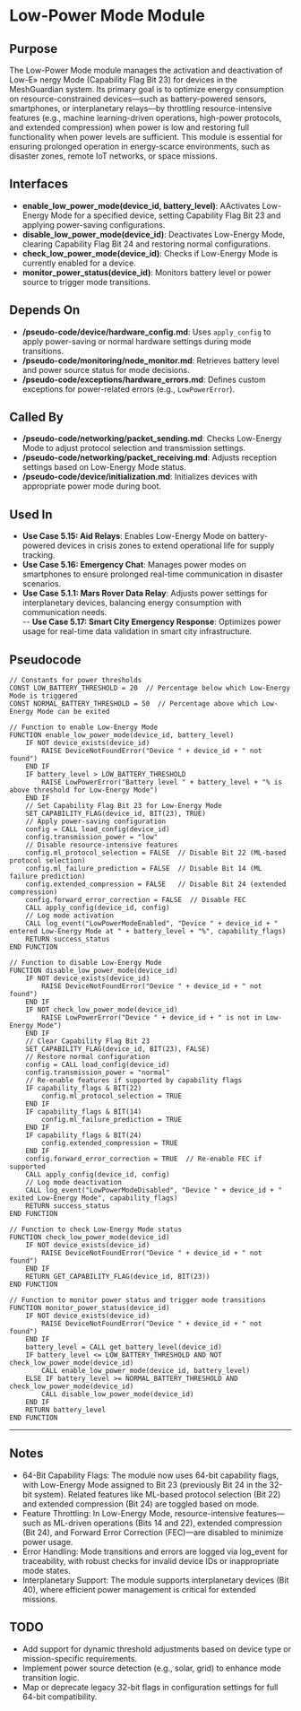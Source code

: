 # Low-Power Mode Module

## Purpose
The Low-Power Mode module manages the activation and deactivation of Low-E»
nergy Mode (Capability Flag Bit 23) for devices in the MeshGuardian system. Its primary goal is to optimize energy consumption on resource-constrained devices—such as battery-powered sensors, smartphones, or interplanetary relays—by throttling resource-intensive features (e.g., machine learning-driven operations, high-power protocols, and extended compression) when power is low and restoring full functionality when power levels are sufficient. This module is essential for ensuring prolonged operation in energy-scarce environments, such as disaster zones, remote IoT networks, or space missions.

## Interfaces
- **enable_low_power_mode(device_id, battery_level)**: AActivates Low-Energy Mode for a specified device, setting Capability Flag Bit 23 and applying power-saving configurations.
- **disable_low_power_mode(device_id)**: Deactivates Low-Energy Mode, clearing Capability Flag Bit 24 and restoring normal configurations.  
- **check_low_power_mode(device_id)**: Checks if Low-Energy Mode is currently enabled for a device.  
- **monitor_power_status(device_id)**: Monitors battery level or power source to trigger mode transitions.  

## Depends On
- **/pseudo-code/device/hardware_config.md**: Uses `apply_config` to apply power-saving or normal hardware settings during mode transitions.  
- **/pseudo-code/monitoring/node_monitor.md**: Retrieves battery level and power source status for mode decisions.  
- **/pseudo-code/exceptions/hardware_errors.md**: Defines custom exceptions for power-related errors (e.g., `LowPowerError`).  

## Called By
- **/pseudo-code/networking/packet_sending.md**: Checks Low-Energy Mode to adjust protocol selection and transmission settings.  
- **/pseudo-code/networking/packet_receiving.md**: Adjusts reception settings based on Low-Energy Mode status.  
- **/pseudo-code/device/initialization.md**: Initializes devices with appropriate power mode during boot.  

## Used In
- **Use Case 5.15: Aid Relays**: Enables Low-Energy Mode on battery-powered devices in crisis zones to extend operational life for supply tracking.  
- **Use Case 5.16: Emergency Chat**: Manages power modes on smartphones to ensure prolonged real-time communication in disaster scenarios.  
- **Use Case 5.1.1: Mars Rover Data Relay**: Adjusts power settings for interplanetary devices, balancing energy consumption with communication needs.  
-- **Use Case 5.17: Smart City Emergency Response**: Optimizes power usage for real-time data validation in smart city infrastructure.

## Pseudocode
```pseudo-code
// Constants for power thresholds
CONST LOW_BATTERY_THRESHOLD = 20  // Percentage below which Low-Energy Mode is triggered
CONST NORMAL_BATTERY_THRESHOLD = 50  // Percentage above which Low-Energy Mode can be exited

// Function to enable Low-Energy Mode
FUNCTION enable_low_power_mode(device_id, battery_level)
    IF NOT device_exists(device_id)
        RAISE DeviceNotFoundError("Device " + device_id + " not found")
    END IF
    IF battery_level > LOW_BATTERY_THRESHOLD
        RAISE LowPowerError("Battery level " + battery_level + "% is above threshold for Low-Energy Mode")
    END IF
    // Set Capability Flag Bit 23 for Low-Energy Mode
    SET_CAPABILITY_FLAG(device_id, BIT(23), TRUE)
    // Apply power-saving configuration
    config = CALL load_config(device_id)
    config.transmission_power = "low"
    // Disable resource-intensive features
    config.ml_protocol_selection = FALSE  // Disable Bit 22 (ML-based protocol selection)
    config.ml_failure_prediction = FALSE  // Disable Bit 14 (ML failure prediction)
    config.extended_compression = FALSE   // Disable Bit 24 (extended compression)
    config.forward_error_correction = FALSE  // Disable FEC
    CALL apply_config(device_id, config)
    // Log mode activation
    CALL log_event("LowPowerModeEnabled", "Device " + device_id + " entered Low-Energy Mode at " + battery_level + "%", capability_flags)
    RETURN success_status
END FUNCTION

// Function to disable Low-Energy Mode
FUNCTION disable_low_power_mode(device_id)
    IF NOT device_exists(device_id)
        RAISE DeviceNotFoundError("Device " + device_id + " not found")
    END IF
    IF NOT check_low_power_mode(device_id)
        RAISE LowPowerError("Device " + device_id + " is not in Low-Energy Mode")
    END IF
    // Clear Capability Flag Bit 23
    SET_CAPABILITY_FLAG(device_id, BIT(23), FALSE)
    // Restore normal configuration
    config = CALL load_config(device_id)
    config.transmission_power = "normal"
    // Re-enable features if supported by capability flags
    IF capability_flags & BIT(22)
        config.ml_protocol_selection = TRUE
    END IF
    IF capability_flags & BIT(14)
        config.ml_failure_prediction = TRUE
    END IF
    IF capability_flags & BIT(24)
        config.extended_compression = TRUE
    END IF
    config.forward_error_correction = TRUE  // Re-enable FEC if supported
    CALL apply_config(device_id, config)
    // Log mode deactivation
    CALL log_event("LowPowerModeDisabled", "Device " + device_id + " exited Low-Energy Mode", capability_flags)
    RETURN success_status
END FUNCTION

// Function to check Low-Energy Mode status
FUNCTION check_low_power_mode(device_id)
    IF NOT device_exists(device_id)
        RAISE DeviceNotFoundError("Device " + device_id + " not found")
    END IF
    RETURN GET_CAPABILITY_FLAG(device_id, BIT(23))
END FUNCTION

// Function to monitor power status and trigger mode transitions
FUNCTION monitor_power_status(device_id)
    IF NOT device_exists(device_id)
        RAISE DeviceNotFoundError("Device " + device_id + " not found")
    END IF
    battery_level = CALL get_battery_level(device_id)
    IF battery_level <= LOW_BATTERY_THRESHOLD AND NOT check_low_power_mode(device_id)
        CALL enable_low_power_mode(device_id, battery_level)
    ELSE IF battery_level >= NORMAL_BATTERY_THRESHOLD AND check_low_power_mode(device_id)
        CALL disable_low_power_mode(device_id)
    END IF
    RETURN battery_level
END FUNCTION
```

---

## Notes
- 64-Bit Capability Flags: The module now uses 64-bit capability flags, with Low-Energy Mode assigned to Bit 23 (previously Bit 24 in the 32-bit system). Related features like ML-based protocol selection (Bit 22) and extended compression (Bit 24) are toggled based on mode.  
- Feature Throttling: In Low-Energy Mode, resource-intensive features—such as ML-driven operations (Bits 14 and 22), extended compression (Bit 24), and Forward Error Correction (FEC)—are disabled to minimize power usage.  
- Error Handling: Mode transitions and errors are logged via log_event for traceability, with robust checks for invalid device IDs or inappropriate mode states.  
- Interplanetary Support: The module supports interplanetary devices (Bit 40), where efficient power management is critical for extended missions.

## TODO
- Add support for dynamic threshold adjustments based on device type or mission-specific requirements.
- Implement power source detection (e.g., solar, grid) to enhance mode transition logic.
- Map or deprecate legacy 32-bit flags in configuration settings for full 64-bit compatibility.
